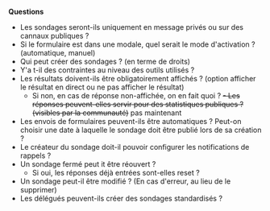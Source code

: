 **Questions**
- Les sondages seront-ils uniquement en message privés ou sur des cannaux publiques ?
- Si le formulaire est dans une modale, quel serait le mode d'activation ? (automatique, manuel)
- Qui peut créer des sondages ? (en terme de droits)
- Y'a t-il des contraintes au niveau des outils utilisés ?
- Les résultats doivent-ils être obligatoirement affichés ? (option afficher le résultat en direct ou ne pas afficher le résultat)
  - Si non, en cas de réponse non-affichée, on en fait quoi ?
~~- Les réponses peuvent-elles servir pour des statistiques publiques ? (visibles par la communauté)~~ pas maintenant
- Les envois de formulaires peuvent-ils être automatiques ? Peut-on choisir une date à laquelle le sondage doit être publié lors de sa création ?
- Le créateur du sondage doit-il pouvoir configurer les notifications de rappels ?
- Un sondage fermé peut it être réouvert ?
  - Si oui, les réponses déjà entrées sont-elles reset ?
- Un sondage peut-il être modifié ? (En cas d'erreur, au lieu de le supprimer)
- Les délégués peuvent-ils créer des sondages standardisés ?